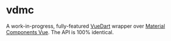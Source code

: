 # vdmc

A work-in-progress, fully-featured [VueDart](https://refi64.com/vuedart) wrapper over
[Material Components Vue](https://matsp.github.io/material-components-vue/). The API
is 100% identical.
